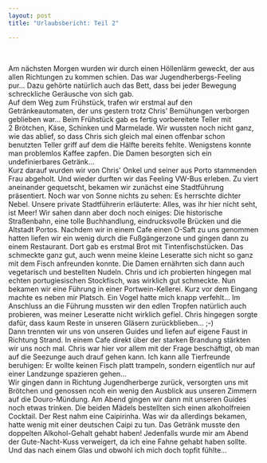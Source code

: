 ```yaml
---
layout: post
title: "Urlaubsbericht: Teil 2"

---
```


 

Am nächsten Morgen wurden wir durch einen Höllenlärm geweckt, der aus allen Richtungen zu kommen schien. Das war Jugendherbergs-Feeling pur... Dazu gehörte natürlich auch das Bett, dass bei jeder Bewegung schreckliche Geräusche von sich gab.  
Auf dem Weg zum Frühstück, trafen wir erstmal auf den Getränkeautomaten, der uns gestern trotz Chris' Bemühungen verborgen geblieben war... Beim Frühstück gab es fertig vorbereitete Teller mit 2 Brötchen, Käse, Schinken und Marmelade. Wir wussten noch nicht ganz, wie das ablief, so dass Chris sich gleich mal einen offenbar schon benutzten Teller griff auf dem die Hälfte bereits fehlte. Wenigstens konnte man problemlos Kaffee zapfen. Die Damen besorgten sich ein undefinierbares Getränk...  
Kurz darauf wurden wir von Chris' Onkel und seiner aus Porto stammenden Frau abgeholt. Und wieder durften wir das Feeling VW-Bus erleben. Zu viert aneinander gequetscht, bekamen wir zunächst eine Stadtführung präsentiert. Noch war von Sonne nichts zu sehen: Es herrschte dichter Nebel. Unsere private Stadtführerin erläuterte: Alles, was ihr hier nicht seht, ist Meer! Wir sahen dann aber doch noch einiges: Die historische Straßenbahn, eine tolle Buchhandlung, eindrucksvolle Brücken und die Altstadt Portos. Nachdem wir in einem Cafe einen O-Saft zu uns genommen hatten liefen wir ein wenig durch die Fußgängerzone und gingen dann zu einem Restaurant. Dort gab es erstmal Brot mit Tintenfischstücken. Das schmeckte ganz gut, auch wenn meine kleine Leseratte sich nicht so ganz mit dem Fisch anfreunden konnte. Die Damen ernährten sich dann auch vegetarisch und bestellten Nudeln. Chris und ich probierten hingegen mal echten portugiesischen Stockfisch, was wirklich gut schmeckte. Nun bekamen wir eine Führung in einer Portwein-Kellerei. Kurz vor dem Eingang machte es neben mir Platsch. Ein Vogel hatte mich knapp verfehlt... Im Anschluss an die Führung mussten wir den edlen Tropfen natürlich auch probieren, was meiner Leseratte nicht wirklich gefiel. Chris hingegen sorgte dafür, dass kaum Reste in unseren Gläsern zurückblieben... ;-)  
Dann trennten wir uns von unseren Guides und liefen auf eigene Faust in Richtung Strand. In einem Cafe direkt über der starken Brandung stärkten wir uns noch mal. Chris war hier vor allem mit der Frage beschäftigt, ob man auf die Seezunge auch drauf gehen kann. Ich kann alle Tierfreunde beruhigen: Er wollte keinen Fisch platt trampeln, sondern eigentlich nur auf einer Landzunge spazieren gehen...  
Wir gingen dann in Richtung Jugendherberge zurück, versorgten uns mit Brötchen und genossen ncoh ein wenig den Ausblick aus unseren Zimmern auf die Douro-Mündung. Am Abend gingen wir dann mit unseren Guides noch etwas trinken. Die beiden Mädels bestellten sich einen alkoholfreien Cocktail. Der Rest nahm eine Caipirinha. Was wir da allerdings bekamen, hatte wenig mit einer deutschen Caipi zu tun. Das Getränk musste den doppelten Alkohol-Gehalt gehabt haben! Jedenfalls wurde mir am Abend der Gute-Nacht-Kuss verweigert, da ich eine Fahne gehabt haben sollte. Und das nach einem Glas und obwohl ich mich doch topfit fühlte...
